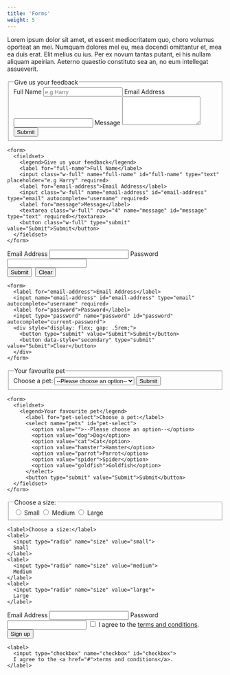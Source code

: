 ```yaml
---
title: 'Forms'
weight: 5
---
```


Lorem ipsum dolor sit amet, et essent mediocritatem quo, choro volumus oporteat an mei. Numquam dolores mel eu, mea docendi omittantur et, mea ea duis erat. Elit melius cu ius. Per ex novum tantas putant, ei his nullam aliquam apeirian. Aeterno quaestio constituto sea an, no eum intellegat assueverit.

<form>
  <fieldset>  
    <legend>Give us your feedback</legend>
    <label for="full-name">Full Name</label>
    <input class="w-full" name="full-name" id="full-name" type="text" placeholder="e.g Harry" required>
    <label for="email-address">Email Address</label>
    <input class="w-full" name="email-address" id="email-address" type="email" autocomplete="username" required>
    <label for="message">Message</label>
    <textarea class="w-full" rows="4" name="message" id="message" type="text" required></textarea>
    <button class="w-full" type="submit" value="Submit">Submit</button>
  </fieldset>
</form>

```
<form>
  <fieldset>  
    <legend>Give us your feedback</legend>
    <label for="full-name">Full Name</label>
    <input class="w-full" name="full-name" id="full-name" type="text" placeholder="e.g Harry" required>
    <label for="email-address">Email Address</label>
    <input class="w-full" name="email-address" id="email-address" type="email" autocomplete="username" required>
    <label for="message">Message</label>
    <textarea class="w-full" rows="4" name="message" id="message" type="text" required></textarea>
    <button class="w-full" type="submit" value="Submit">Submit</button>
  </fieldset>
</form>
```

<form>
  <label for="email-address">Email Address</label>
  <input name="email-address" id="email-address" type="email" autocomplete="username" required>
  <label for="password">Password</label>
  <input type="password" name="password" id="password" autocomplete="current-password">
  <div style="display: flex; gap: .5rem;">
    <button type="submit" value="Submit">Submit</button>
    <button data-style="secondary" type="submit" value="Submit">Clear</button>
  </div>
</form>

```
<form>
  <label for="email-address">Email Address</label>
  <input name="email-address" id="email-address" type="email" autocomplete="username" required>
  <label for="password">Password</label>
  <input type="password" name="password" id="password" autocomplete="current-password">
  <div style="display: flex; gap: .5rem;">
    <button type="submit" value="Submit">Submit</button>
    <button data-style="secondary" type="submit" value="Submit">Clear</button>
  </div>
</form>
```

<form>
  <fieldset>
    <legend>Your favourite pet</legend>
      <label for="pet-select">Choose a pet:</label>
      <select name="pets" id="pet-select">
        <option value="">--Please choose an option--</option>
        <option value="dog">Dog</option>
        <option value="cat">Cat</option>
        <option value="hamster">Hamster</option>
        <option value="parrot">Parrot</option>
        <option value="spider">Spider</option>
        <option value="goldfish">Goldfish</option>
      </select>
      <button type="submit" value="Submit">Submit</button>
  </fieldset>
</form>

```
<form>
  <fieldset>
    <legend>Your favourite pet</legend>
      <label for="pet-select">Choose a pet:</label>
      <select name="pets" id="pet-select">
        <option value="">--Please choose an option--</option>
        <option value="dog">Dog</option>
        <option value="cat">Cat</option>
        <option value="hamster">Hamster</option>
        <option value="parrot">Parrot</option>
        <option value="spider">Spider</option>
        <option value="goldfish">Goldfish</option>
      </select>
      <button type="submit" value="Submit">Submit</button>
  </fieldset>
</form>
```

<form>
<fieldset>
<legend>Choose a size:</legend>
<label>
  <input type="radio" name="size" value="small">
  Small
</label>
<label>
  <input type="radio" name="size" value="medium">
  Medium
</label>
<label>
  <input type="radio" name="size" value="large">
  Large
</label>
</fieldset>
</form>

```
<label>Choose a size:</label>
<label>
  <input type="radio" name="size" value="small">
  Small
</label>
<label>
  <input type="radio" name="size" value="medium">
  Medium
</label>
<label>
  <input type="radio" name="size" value="large">
  Large
</label>
```

<form>
  <label for="email-address">Email Address</label>
  <input name="email-address" id="email-address" type="email" autocomplete="username" required>
  <label for="password">Password</label>
  <input type="password" name="password" id="password" autocomplete="current-password">
  <label>
    <input type="checkbox" name="checkbox" id="checkbox">
    I agree to the <a href="#">terms and conditions</a>.
  </label> 
  <button type="submit" value="Submit">Sign up</button>
</form>



```
<label>
  <input type="checkbox" name="checkbox" id="checkbox">
  I agree to the <a href="#">terms and conditions</a>.
</label> 
```